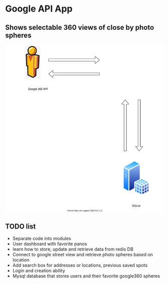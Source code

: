 
# Google API App

## Shows selectable 360 views of close by photo spheres

![](layout.svg)

## TODO list

- Separate code into modules 
- User dashboard with favorite panos
- learn how to store, update and retrieve data from redis DB
- Connect to google street view and retrieve photo spheres based on location
- Add search box for addresses or locations, previous saved spots
- Login and creation ability
- Mysql database that stores users and their favorite google360 spheres

